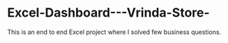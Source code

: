# Excel-Dashboard---Vrinda-Store-
This is an end to end Excel project where I solved few business questions.
